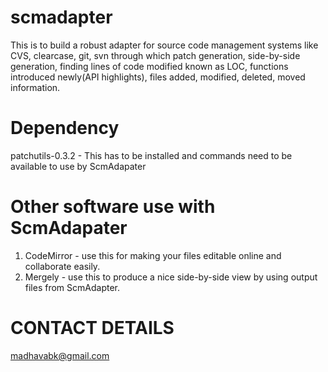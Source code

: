 scmadapter
==========

This is to build a robust adapter for source code management systems like CVS, clearcase, git, svn through which patch generation, side-by-side generation, finding lines of code modified known as LOC, functions introduced newly(API highlights), files added, modified, deleted, moved information.

Dependency
===========
patchutils-0.3.2 - This has to be installed and commands need to be available to use by ScmAdapater

Other software use with ScmAdapater
===================================
1. CodeMirror - use this for making your files editable online and collaborate easily.
2. Mergely - use this to produce a nice side-by-side view by using output files from ScmAdapter.

CONTACT DETAILS
=================
madhavabk@gmail.com


